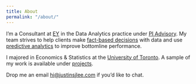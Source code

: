 ```yaml
---
title: About
permalink: "/about/"
---
```


I’m a Consultant at [EY](https://www.ey.com/en_gl) in the Data Analytics practice under [PI Advisory](https://www.ey.com/ca/en/services/advisory/performance-improvement). My team strives to help clients make [fact-based decisions](https://hbr.org/2010/01/better-decisions-through-analy) with data and use [predictive analytics](https://www.huffingtonpost.com/phil-simon/predictive-analytics_b_2802994.html) to improve bottomline performance. 

I majored in Economics & Statistics at the [University of Toronto](https://www.utoronto.ca/). A sample of my work is available under [projects](http://www.justinsjlee.com/projects/). 

Drop me an email [hi@justinsjlee.com](mailto:hi@justinsjlee.com) if you’d like to chat.
